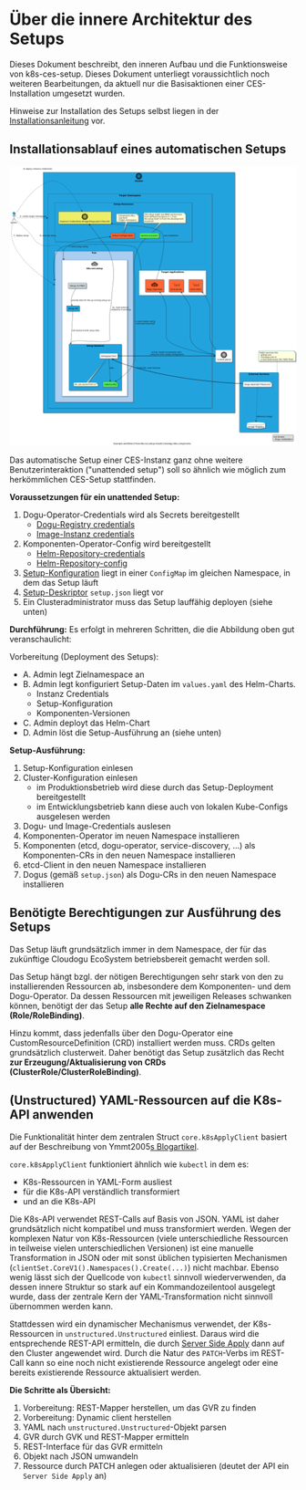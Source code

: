 # Über die innere Architektur des Setups

Dieses Dokument beschreibt, den inneren Aufbau und die Funktionsweise von k8s-ces-setup. Dieses Dokument unterliegt voraussichtlich noch weiteren Bearbeitungen, da aktuell nur die Basisaktionen einer CES-Installation umgesetzt wurden. 

Hinweise zur Installation des Setups selbst liegen in der [Installationsanleitung](../operations/installation_guide_de.md) vor.

## Installationsablauf eines automatischen Setups

![Grober Installationsablauf im Setup](../images/setup-installation-workflow-overview.png)

Das automatische Setup einer CES-Instanz ganz ohne weitere Benutzerinteraktion ("unattended setup") soll so ähnlich wie möglich zum herkömmlichen CES-Setup stattfinden.

**Voraussetzungen für ein unattended Setup:**
1. Dogu-Operator-Credentials wird als Secrets bereitgestellt
   * [Dogu-Registry credentials](https://github.com/cloudogu/k8s-dogu-operator/blob/develop/docs/operations/configuring_the_dogu_registry_de.md) 
   * [Image-Instanz credentials](https://github.com/cloudogu/k8s-dogu-operator/blob/develop/docs/operations/configuring_the_docker_registry_de.md) 
2. Komponenten-Operator-Config wird bereitgestellt
   * [Helm-Repository-credentials](../operations/installation_guide_de.md#setup-ausbringen)
   * [Helm-Repository-config](../operations/installation_guide_de.md#setup-ausbringen)
3. [Setup-Konfiguration](../operations/configuration_guide_de.md) liegt in einer `ConfigMap` im gleichen Namespace, in dem das Setup läuft
4. [Setup-Deskriptor](../operations/custom_setup_configuration_de.md) `setup.json` liegt vor
5. Ein Clusteradministrator muss das Setup lauffähig deployen (siehe unten)

**Durchführung:**
Es erfolgt in mehreren Schritten, die die Abbildung oben gut veranschaulicht:

Vorbereitung (Deployment des Setups):
- A. Admin legt Zielnamespace an
- B. Admin legt konfiguriert Setup-Daten im `values.yaml` des Helm-Charts.
  - Instanz Credentials
  - Setup-Konfiguration
  - Komponenten-Versionen
- C. Admin deployt das Helm-Chart
- D. Admin löst die Setup-Ausführung an (siehe unten)

**Setup-Ausführung:**

1. Setup-Konfiguration einlesen
2. Cluster-Konfiguration einlesen
   - im Produktionsbetrieb wird diese durch das Setup-Deployment bereitgestellt
   - im Entwicklungsbetrieb kann diese auch von lokalen Kube-Configs ausgelesen werden
3. Dogu- und Image-Credentials auslesen
4. Komponenten-Operator im neuen Namespace installieren
5. Komponenten (etcd, dogu-operator, service-discovery, ...) als Komponenten-CRs in den neuen Namespace installieren
5. etcd-Client in den neuen Namespace installieren
7. Dogus (gemäß `setup.json`) als Dogu-CRs in den neuen Namespace installieren

## Benötigte Berechtigungen zur Ausführung des Setups

Das Setup läuft grundsätzlich immer in dem Namespace, der für das zukünftige Cloudogu EcoSystem betriebsbereit gemacht werden soll.

Das Setup hängt bzgl. der nötigen Berechtigungen sehr stark von den zu installierenden Ressourcen ab, insbesondere dem Komponenten- und dem Dogu-Operator. Da dessen Ressourcen mit jeweiligen Releases schwanken können, benötigt der das Setup **alle Rechte auf den Zielnamespace (Role/RoleBinding)**.

Hinzu kommt, dass jedenfalls über den Dogu-Operator eine CustomResourceDefinition (CRD) installiert werden muss. CRDs gelten grundsätzlich clusterweit. Daher benötigt das Setup zusätzlich das Recht **zur Erzeugung/Aktualisierung von CRDs (ClusterRole/ClusterRoleBinding)**.

## (Unstructured) YAML-Ressourcen auf die K8s-API anwenden

Die Funktionalität hinter dem zentralen Struct `core.k8sApplyClient` basiert auf der Beschreibung von Ymmt2005[s Blogartikel](https://ymmt2005.hatenablog.com/entry/2020/04/14/An_example_of_using_dynamic_client_of_k8s.io/client-go#Mapping-between-GVK-and-GVR).

`core.k8sApplyClient` funktioniert ähnlich wie `kubectl` in dem es:
- K8s-Ressourcen in YAML-Form ausliest
- für die K8s-API verständlich transformiert
- und an die K8s-API

Die K8s-API verwendet REST-Calls auf Basis von JSON. YAML ist daher grundsätzlich nicht kompatibel und muss transformiert werden. Wegen der komplexen Natur von K8s-Ressourcen (viele unterschiedliche Ressourcen in teilweise vielen unterschiedlichen Versionen) ist eine manuelle Transformation in JSON oder mit sonst üblichen typisierten Mechanismen (`clientSet.CoreV1().Namespaces().Create(...)`) nicht machbar. Ebenso wenig lässt sich der Quellcode von `kubectl` sinnvoll wiederverwenden, da dessen innere Struktur so stark auf ein Kommandozeilentool ausgelegt wurde, dass der zentrale Kern der YAML-Transformation nicht sinnvoll übernommen werden kann.

Stattdessen wird ein dynamischer Mechanismus verwendet, der K8s-Ressourcen in `unstructured.Unstructured` einliest. Daraus wird die entsprechende REST-API ermitteln, die durch [Server Side Apply](https://kubernetes.io/docs/reference/using-api/api-concepts/#server-side-apply) dann auf den Cluster angewendet wird. Durch die Natur des `PATCH`-Verbs im REST-Call kann so eine noch nicht existierende Ressource angelegt oder eine bereits existierende Ressource aktualisiert werden.

**Die Schritte als Übersicht:**

1. Vorbereitung: REST-Mapper herstellen, um das GVR zu finden
2. Vorbereitung: Dynamic client herstellen
3. YAML nach `unstructured.Unstructured`-Objekt parsen
4. GVR durch GVK und REST-Mapper ermitteln
5. REST-Interface für das GVR ermitteln
6. Objekt nach JSON umwandeln
7. Ressource durch PATCH anlegen oder aktualisieren (deutet der API ein `Server Side Apply` an)

